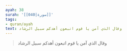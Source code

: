 ```yaml
---
ayah: 38
surah: '[[040|سورة]]'
tags:
- quran/ayah
text: وقال الذي آمن يا قوم اتبعون أهدكم سبيل الرشاد
---
```

> وقال الذي آمن يا قوم اتبعون أهدكم سبيل الرشاد
